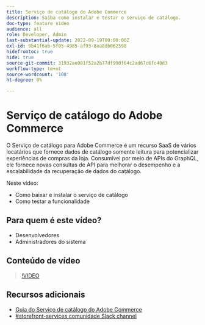 ```yaml
---
title: Serviço de catálogo do Adobe Commerce
description: Saiba como instalar e testar o serviço de catálogo.
doc-type: feature video
audience: all
role: Developer, Admin
last-substantial-update: 2022-09-19T00:00:00Z
exl-id: 9b41f6ab-5f05-4985-af93-8ea8db062598
hidefromtoc: true
hide: true
source-git-commit: 31932ae081f52a2b77df990f64c2ad67c6fc40d3
workflow-type: tm+mt
source-wordcount: '108'
ht-degree: 0%

---
```


# Serviço de catálogo do Adobe Commerce

O Serviço de catálogo para Adobe Commerce é um recurso SaaS de vários locatários que fornece dados de catálogo somente leitura para potencializar experiências de compras da loja. Consumível por meio de APIs do GraphQL, ele fornece novas consultas de API para melhorar o desempenho e a escalabilidade da recuperação de dados do catálogo.

Neste vídeo:

- Como baixar e instalar o serviço de catálogo
- Como testar a funcionalidade

## Para quem é este vídeo?

- Desenvolvedores
- Administradores do sistema

## Conteúdo de vídeo

>[!VIDEO](https://video.tv.adobe.com/v/3409390?quality=12&learn=on)

## Recursos adicionais

- [Guia do Serviço de catálogo do Adobe Commerce](https://experienceleague.adobe.com/docs/commerce-merchant-services/catalog-service/guide-overview.html)
- [#storefront-services comunidade Slack channel](https://magentocommeng.slack.com/?redir=%2Farchives%2FC03HVPG8RS4)
